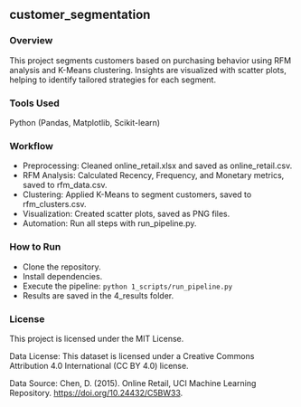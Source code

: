 ## customer_segmentation
### Overview
This project segments customers based on purchasing behavior using RFM analysis and K-Means clustering. Insights are visualized with scatter plots, helping to identify tailored strategies for each segment.

### Tools Used
Python (Pandas, Matplotlib, Scikit-learn)
### Workflow
* Preprocessing: Cleaned online_retail.xlsx and saved as online_retail.csv.
* RFM Analysis: Calculated Recency, Frequency, and Monetary metrics, saved to rfm_data.csv.
* Clustering: Applied K-Means to segment customers, saved to rfm_clusters.csv.
* Visualization: Created scatter plots, saved as PNG files.
* Automation: Run all steps with run_pipeline.py.
### How to Run
* Clone the repository.
* Install dependencies.
* Execute the pipeline:
`python 1_scripts/run_pipeline.py`
* Results are saved in the 4_results folder.

### License
This project is licensed under the MIT License.

Data License:
This dataset is licensed under a Creative Commons Attribution 4.0 International (CC BY 4.0) license.

Data Source:
Chen, D. (2015). Online Retail, UCI Machine Learning Repository. https://doi.org/10.24432/C5BW33.
